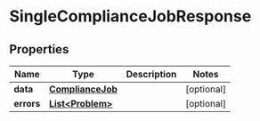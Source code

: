 

# SingleComplianceJobResponse


## Properties

Name | Type | Description | Notes
------------ | ------------- | ------------- | -------------
**data** | [**ComplianceJob**](ComplianceJob.md) |  |  [optional]
**errors** | [**List&lt;Problem&gt;**](Problem.md) |  |  [optional]



